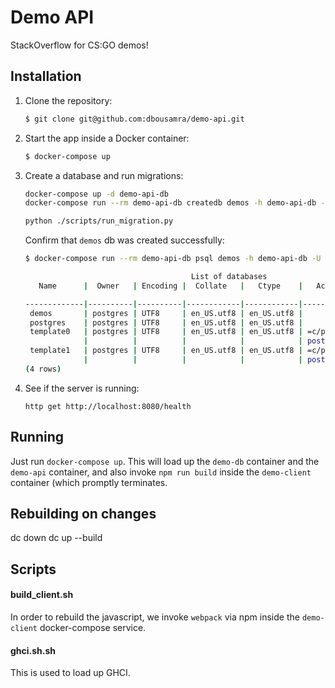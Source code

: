 # Demo API

StackOverflow for CS:GO demos!

## Installation

1. Clone the repository:

    ```bash
    $ git clone git@github.com:dbousamra/demo-api.git
    ```

2. Start the app inside a Docker container:

    ```bash
    $ docker-compose up
    ```

3. Create a database and run migrations:

    ```bash
    docker-compose up -d demo-api-db
    docker-compose run --rm demo-api-db createdb demos -h demo-api-db -U postgres

    python ./scripts/run_migration.py
    ```

    Confirm that `demos` db was created successfully:

    ```bash
    $ docker-compose run --rm demo-api-db psql demos -h demo-api-db -U postgres -c "\\list"

                                         List of databases
       Name      |  Owner   | Encoding |  Collate   |   Ctype    |   Access privileges

    -------------|----------|----------|------------|------------|--------------------
     demos       | postgres | UTF8     | en_US.utf8 | en_US.utf8 |
     postgres    | postgres | UTF8     | en_US.utf8 | en_US.utf8 |
     template0   | postgres | UTF8     | en_US.utf8 | en_US.utf8 | =c/postgres
                 |          |          |            |            | postgres=CTc/postgres
     template1   | postgres | UTF8     | en_US.utf8 | en_US.utf8 | =c/postgres
                 |          |          |            |            | postgres=CTc/postgres
    (4 rows)
    ```

4. See if the server is running:

     `http get http://localhost:8080/health`


## Running

Just run `docker-compose up`. This will load up the `demo-db` container and the `demo-api` container, and also invoke `npm run build` inside the `demo-client` container (which promptly terminates.

## Rebuilding on changes

dc down
dc up --build

## Scripts

#### build_client.sh

In order to rebuild the javascript, we invoke `webpack` via npm inside the `demo-client` docker-compose service.

#### ghci.sh.sh

This is used to load up GHCI.
